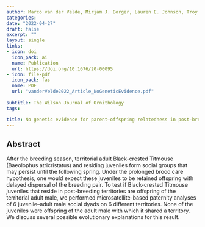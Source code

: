 ```yaml
---
author: Marco van der Velde, Mirjam J. Borger, Lauren E. Johnson, Troy G. Murphy, Jan Komdeur    
categories:
date: "2022-04-27"
draft: false
excerpt: ""
layout: single
links:
- icon: doi
  icon_pack: ai
  name: Publication
  url: https://doi.org/10.1676/20-00095
- icon: file-pdf
  icon_pack: fas
  name: PDF
  url: "vanderVelde2022_Article_NoGeneticEvidence.pdf"
  
subtitle: The Wilson Journal of Ornithology 
tags:

title: No genetic evidence for parent–offspring relatedness in post-breeding social groups of Black-crested Titmouse (Baeolophus atricristatus)
---
```


## Abstract

After the breeding season, territorial adult Black-crested Titmouse (Baeolophus atricristatus) and residing juveniles form social groups that may persist until the following spring. Under the prolonged brood care hypothesis, one would expect these juveniles to be retained offspring with delayed dispersal of the breeding pair. To test if Black-crested Titmouse juveniles that reside in post-breeding territories are offspring of the territorial adult male, we performed microsatellite-based paternity analyses of 6 juvenile–adult male social dyads on 6 different territories. None of the juveniles were offspring of the adult male with which it shared a territory. We discuss several possible evolutionary explanations for this result.
